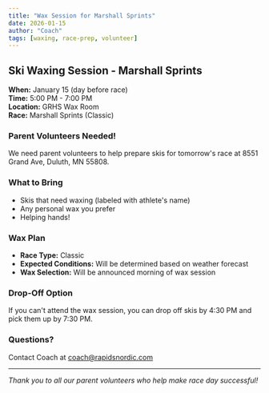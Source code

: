 ```yaml
---
title: "Wax Session for Marshall Sprints"
date: 2026-01-15
author: "Coach"
tags: [waxing, race-prep, volunteer]
---
```


## Ski Waxing Session - Marshall Sprints

**When:** January 15 (day before race)  
**Time:** 5:00 PM - 7:00 PM  
**Location:** GRHS Wax Room  
**Race:** Marshall Sprints (Classic)

### Parent Volunteers Needed!

We need parent volunteers to help prepare skis for tomorrow's race at 8551 Grand Ave, Duluth, MN 55808.

### What to Bring
- Skis that need waxing (labeled with athlete's name)
- Any personal wax you prefer
- Helping hands!

### Wax Plan
- **Race Type:** Classic
- **Expected Conditions:** Will be determined based on weather forecast
- **Wax Selection:** Will be announced morning of wax session

### Drop-Off Option
If you can't attend the wax session, you can drop off skis by 4:30 PM and pick them up by 7:30 PM.

### Questions?
Contact Coach at coach@rapidsnordic.com

---
*Thank you to all our parent volunteers who help make race day successful!*